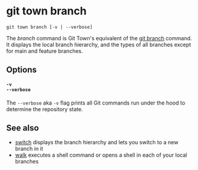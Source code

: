 # git town branch

```command-summary
git town branch [-v | --verbose]
```

The _branch_ command is Git Town's equivalent of the
[git branch](https://git-scm.com/docs/git-branch) command. It displays the local
branch hierarchy, and the types of all branches except for main and feature
branches.

## Options

#### `-v`<br>`--verbose`

The `--verbose` aka `-v` flag prints all Git commands run under the hood to
determine the repository state.

## See also

- [switch](switch.md) displays the branch hierarchy and lets you switch to a new
  branch in it
- [walk](walk.md) executes a shell command or opens a shell in each of your
  local branches
